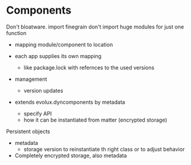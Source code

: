 Components
==========

Don't bloatware. 
import finegrain
don't import huge modules for just one function

- mapping module/component to location
- each app supplies its own mapping
    - like package.lock with refernces to the used versions
- management
    - version updates
    
- extends evolux.dyncomponents by metadata
    - specify API
    - how it can be instantiated from matter (encrypted storage)

Persistent objects
- metadata
    - storage version to reinstantiate th right class or to adjust behavior 
- Completely encrypted storage, also metadata


